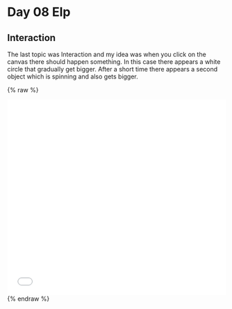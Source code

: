 # Day 08 Elp

## Interaction

The last topic was Interaction and my idea was when you click on the canvas there should happen something. In this case there appears a white circle that gradually get bigger. After a short time there appears a second object which is spinning and also gets bigger.

{% raw %}
<iframe src="content/day08/1/index.html" width="100%" height="450" frameborder="no"></iframe>
{% endraw %}